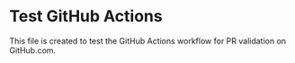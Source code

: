 # Test GitHub Actions

This file is created to test the GitHub Actions workflow for PR validation on GitHub.com.
